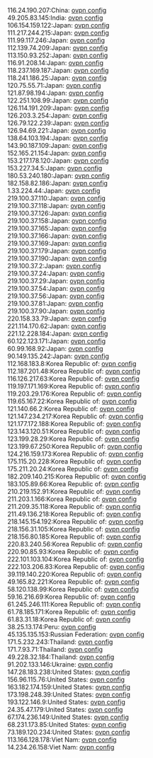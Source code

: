 116.24.190.207:China: [ovpn config](vpn/116_24_190_207.ovpn)  
49.205.83.145:India: [ovpn config](vpn/49_205_83_145.ovpn)  
106.154.159.122:Japan: [ovpn config](vpn/106_154_159_122.ovpn)  
111.217.244.215:Japan: [ovpn config](vpn/111_217_244_215.ovpn)  
111.99.117.246:Japan: [ovpn config](vpn/111_99_117_246.ovpn)  
112.139.74.209:Japan: [ovpn config](vpn/112_139_74_209.ovpn)  
113.150.93.252:Japan: [ovpn config](vpn/113_150_93_252.ovpn)  
116.91.208.14:Japan: [ovpn config](vpn/116_91_208_14.ovpn)  
118.237.169.187:Japan: [ovpn config](vpn/118_237_169_187.ovpn)  
118.241.186.25:Japan: [ovpn config](vpn/118_241_186_25.ovpn)  
120.75.55.71:Japan: [ovpn config](vpn/120_75_55_71.ovpn)  
121.87.98.194:Japan: [ovpn config](vpn/121_87_98_194.ovpn)  
122.251.108.99:Japan: [ovpn config](vpn/122_251_108_99.ovpn)  
126.114.191.209:Japan: [ovpn config](vpn/126_114_191_209.ovpn)  
126.203.3.254:Japan: [ovpn config](vpn/126_203_3_254.ovpn)  
126.79.122.239:Japan: [ovpn config](vpn/126_79_122_239.ovpn)  
126.94.69.221:Japan: [ovpn config](vpn/126_94_69_221.ovpn)  
138.64.103.194:Japan: [ovpn config](vpn/138_64_103_194.ovpn)  
143.90.187.109:Japan: [ovpn config](vpn/143_90_187_109.ovpn)  
152.165.21.154:Japan: [ovpn config](vpn/152_165_21_154.ovpn)  
153.217.178.120:Japan: [ovpn config](vpn/153_217_178_120.ovpn)  
153.227.34.5:Japan: [ovpn config](vpn/153_227_34_5.ovpn)  
180.53.240.180:Japan: [ovpn config](vpn/180_53_240_180.ovpn)  
182.158.82.186:Japan: [ovpn config](vpn/182_158_82_186.ovpn)  
1.33.224.44:Japan: [ovpn config](vpn/1_33_224_44.ovpn)  
219.100.37.110:Japan: [ovpn config](vpn/219_100_37_110.ovpn)  
219.100.37.118:Japan: [ovpn config](vpn/219_100_37_118.ovpn)  
219.100.37.126:Japan: [ovpn config](vpn/219_100_37_126.ovpn)  
219.100.37.158:Japan: [ovpn config](vpn/219_100_37_158.ovpn)  
219.100.37.165:Japan: [ovpn config](vpn/219_100_37_165.ovpn)  
219.100.37.166:Japan: [ovpn config](vpn/219_100_37_166.ovpn)  
219.100.37.169:Japan: [ovpn config](vpn/219_100_37_169.ovpn)  
219.100.37.179:Japan: [ovpn config](vpn/219_100_37_179.ovpn)  
219.100.37.190:Japan: [ovpn config](vpn/219_100_37_190.ovpn)  
219.100.37.2:Japan: [ovpn config](vpn/219_100_37_2.ovpn)  
219.100.37.24:Japan: [ovpn config](vpn/219_100_37_24.ovpn)  
219.100.37.29:Japan: [ovpn config](vpn/219_100_37_29.ovpn)  
219.100.37.54:Japan: [ovpn config](vpn/219_100_37_54.ovpn)  
219.100.37.56:Japan: [ovpn config](vpn/219_100_37_56.ovpn)  
219.100.37.81:Japan: [ovpn config](vpn/219_100_37_81.ovpn)  
219.100.37.90:Japan: [ovpn config](vpn/219_100_37_90.ovpn)  
220.158.33.79:Japan: [ovpn config](vpn/220_158_33_79.ovpn)  
221.114.170.62:Japan: [ovpn config](vpn/221_114_170_62.ovpn)  
221.12.228.184:Japan: [ovpn config](vpn/221_12_228_184.ovpn)  
60.122.123.171:Japan: [ovpn config](vpn/60_122_123_171.ovpn)  
60.99.168.92:Japan: [ovpn config](vpn/60_99_168_92.ovpn)  
90.149.135.242:Japan: [ovpn config](vpn/90_149_135_242.ovpn)  
112.168.183.8:Korea Republic of: [ovpn config](vpn/112_168_183_8.ovpn)  
112.187.201.48:Korea Republic of: [ovpn config](vpn/112_187_201_48.ovpn)  
116.126.217.63:Korea Republic of: [ovpn config](vpn/116_126_217_63.ovpn)  
119.197.171.169:Korea Republic of: [ovpn config](vpn/119_197_171_169.ovpn)  
119.203.29.176:Korea Republic of: [ovpn config](vpn/119_203_29_176.ovpn)  
119.65.167.22:Korea Republic of: [ovpn config](vpn/119_65_167_22.ovpn)  
121.140.66.2:Korea Republic of: [ovpn config](vpn/121_140_66_2.ovpn)  
121.147.234.217:Korea Republic of: [ovpn config](vpn/121_147_234_217.ovpn)  
121.177.172.188:Korea Republic of: [ovpn config](vpn/121_177_172_188.ovpn)  
123.143.120.51:Korea Republic of: [ovpn config](vpn/123_143_120_51.ovpn)  
123.199.28.29:Korea Republic of: [ovpn config](vpn/123_199_28_29.ovpn)  
123.199.67.250:Korea Republic of: [ovpn config](vpn/123_199_67_250.ovpn)  
124.216.159.173:Korea Republic of: [ovpn config](vpn/124_216_159_173.ovpn)  
175.115.20.228:Korea Republic of: [ovpn config](vpn/175_115_20_228.ovpn)  
175.211.20.24:Korea Republic of: [ovpn config](vpn/175_211_20_24.ovpn)  
182.209.140.215:Korea Republic of: [ovpn config](vpn/182_209_140_215.ovpn)  
183.105.89.66:Korea Republic of: [ovpn config](vpn/183_105_89_66.ovpn)  
210.219.152.91:Korea Republic of: [ovpn config](vpn/210_219_152_91.ovpn)  
211.203.1.166:Korea Republic of: [ovpn config](vpn/211_203_1_166.ovpn)  
211.209.35.118:Korea Republic of: [ovpn config](vpn/211_209_35_118.ovpn)  
211.49.136.218:Korea Republic of: [ovpn config](vpn/211_49_136_218.ovpn)  
218.145.154.192:Korea Republic of: [ovpn config](vpn/218_145_154_192.ovpn)  
218.156.31.105:Korea Republic of: [ovpn config](vpn/218_156_31_105.ovpn)  
218.156.80.185:Korea Republic of: [ovpn config](vpn/218_156_80_185.ovpn)  
220.83.240.56:Korea Republic of: [ovpn config](vpn/220_83_240_56.ovpn)  
220.90.85.93:Korea Republic of: [ovpn config](vpn/220_90_85_93.ovpn)  
222.101.103.104:Korea Republic of: [ovpn config](vpn/222_101_103_104.ovpn)  
222.103.206.83:Korea Republic of: [ovpn config](vpn/222_103_206_83.ovpn)  
39.119.140.220:Korea Republic of: [ovpn config](vpn/39_119_140_220.ovpn)  
49.165.82.221:Korea Republic of: [ovpn config](vpn/49_165_82_221.ovpn)  
58.120.138.99:Korea Republic of: [ovpn config](vpn/58_120_138_99.ovpn)  
59.16.216.69:Korea Republic of: [ovpn config](vpn/59_16_216_69.ovpn)  
61.245.246.111:Korea Republic of: [ovpn config](vpn/61_245_246_111.ovpn)  
61.78.185.171:Korea Republic of: [ovpn config](vpn/61_78_185_171.ovpn)  
61.83.31.18:Korea Republic of: [ovpn config](vpn/61_83_31_18.ovpn)  
38.25.13.174:Peru: [ovpn config](vpn/38_25_13_174.ovpn)  
45.135.135.153:Russian Federation: [ovpn config](vpn/45_135_135_153.ovpn)  
171.5.232.243:Thailand: [ovpn config](vpn/171_5_232_243.ovpn)  
171.7.93.71:Thailand: [ovpn config](vpn/171_7_93_71.ovpn)  
49.228.32.184:Thailand: [ovpn config](vpn/49_228_32_184.ovpn)  
91.202.133.146:Ukraine: [ovpn config](vpn/91_202_133_146.ovpn)  
147.28.183.238:United States: [ovpn config](vpn/147_28_183_238.ovpn)  
156.96.115.76:United States: [ovpn config](vpn/156_96_115_76.ovpn)  
163.182.174.159:United States: [ovpn config](vpn/163_182_174_159.ovpn)  
173.198.248.39:United States: [ovpn config](vpn/173_198_248_39.ovpn)  
193.122.146.9:United States: [ovpn config](vpn/193_122_146_9.ovpn)  
24.35.47.179:United States: [ovpn config](vpn/24_35_47_179.ovpn)  
67.174.236.149:United States: [ovpn config](vpn/67_174_236_149.ovpn)  
68.231.173.85:United States: [ovpn config](vpn/68_231_173_85.ovpn)  
73.189.120.234:United States: [ovpn config](vpn/73_189_120_234.ovpn)  
113.166.128.178:Viet Nam: [ovpn config](vpn/113_166_128_178.ovpn)  
14.234.26.158:Viet Nam: [ovpn config](vpn/14_234_26_158.ovpn)  
